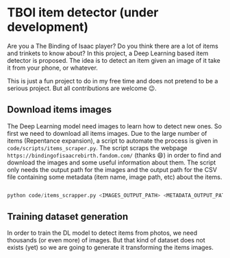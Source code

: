 # TBOI item detector (under development)

Are you a The Binding of Isaac player? Do you think there are a lot of items and trinkets to know about? In this project, a Deep Learning based item detector is proposed. The idea is to detect an item given an image of it take it from your phone, or whatever.

This is just a fun project to do in my free time and does not pretend to be a serious project. But all contributions are welcome :wink:.

## Download items images

The Deep Learning model need images to learn how to detect new ones. So first we need to download all items images. Due to the large number of items (Repentance expansion), a script to automate the process is given in `code/scripts/items_scraper.py`. The script scraps the webpage `https://bindingofisaacrebirth.fandom.com/` (thanks :smile:) in order to find and download the images and some useful information about them. The script only needs the output path for the images and the output path for the CSV file containing some metadata (item name, image path, etc) about the items.

```python

python code/items_scrapper.py <IMAGES_OUTPUT_PATH> <METADATA_OUTPUT_PATH>
```

## Training dataset generation

In order to train the DL model to detect items from photos, we need thousands (or even more) of images. But that kind of dataset does not exists (yet) so we are going to generate it transforming the items images.